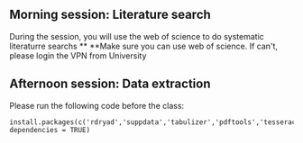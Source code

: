 ## Morning session: Literature search

During the session, you will use the web of science to do systematic literaturre searchs 
** **Make sure you can use web of science. If can't, please login the VPN from University


## Afternoon session: Data extraction

Please run the following code before the class:
```
install.packages(c('rdryad','suppdata','tabulizer','pdftools','tesseract','taxize','parzer','stringi'), dependencies = TRUE)
```
